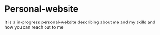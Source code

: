 # Personal-website
It is a in-progress personal-website describing about me and my skills and how you can reach out to me 
